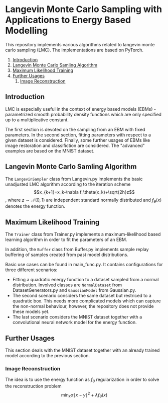 # Langevin Monte Carlo Sampling with Applications to Energy Based Modelling
This repository implements various algorithms related to langevin monte carlo sampling (LMC).
The implementations are based on PyTorch.

<!-- TOC -->
1. [Introduction](#introduction)
2. [Langevin Monte Carlo Samling Algorithm](#lmc)
3. [Maximum Likelihood Training](#maxlike)
4. [Further Usages](#use)
   1. [Image Reconstruction](#reconstruction)
<!-- TOC -->

## Introduction

LMC is especially useful in the context of energy based models (EBMs) - parametrized smooth probability density functions
which are only specified up to a multiplicative constant.

The first section is devoted on the sampling from an EBM with fixed parameters. In the second section, fitting parameters
with respect to a given dataset is considered. Finally, some further usages of EBMs like image restoration and classifiction
are considered.
The "advanced" examples are based on the MNIST dataset.

## Langevin Monte Carlo Samling Algorithm

The <code>LangevinSampler</code> class from Langevin.py implements the basic unadjusted LMC algorithm according to the 
iteration scheme 
$$x_{k+1}=x_k-\nabla f_\theta(x_k)+\sqrt{2h}z$$,
where $z \sim \mathcal{N}(0,1)$ are independent standard normally distributed and $f_\theta(x)$ denotes the energy function.

## Maximum Likelihood Training

The <code>Trainer</code> class from Trainer.py implements a maximum-likelihood based learning algorithm in order to fit 
the parameters of an EBM.

In addition, the <code>Buffer</code> class from Buffer.py implements sample replay buffering of samples created from past 
model distributions.

Basic use cases can be found in main_func.py. It contains configurations for three different scenarios:

- Fitting a quadratic energy function to a dataset sampled from a normal distribution.
Involved classes are <code>NormalDataset</code> from DatasetGenerators.py and <code>GaussianModel</code> from Gaussian.py.
- The second scenario considers the same dataset but restriced to a quadratic box. This needs more complicated models which
can capture the non-normal behaviour, however, the repository does not provide these models yet.
- The last scenario considers the MNIST dataset together with a convolutional neural network model for the energy function.

## Further Usages

This section deals with the MNIST dataset together with an already trained model according to the previous section.

### Image Reconstruction

The idea is to use the energy function as $f_\theta$ regularization in order to solve the reconstruction problem
$$\min_x \sigma \| x - y \| ^2 + \lambda f_\theta (x)$$
